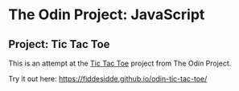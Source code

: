 # The Odin Project: JavaScript

## Project: Tic Tac Toe

This is an attempt at the [Tic Tac Toe](https://www.theodinproject.com/lessons/tic-tac-toe-javascript) project from The Odin Project.

Try it out here: https://fiddesidde.github.io/odin-tic-tac-toe/
